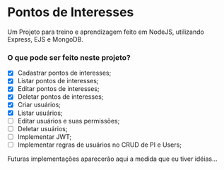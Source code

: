# Pontos de Interesses
Um Projeto para treino e aprendizagem feito em NodeJS, utilizando Express, EJS e MongoDB.

### O que pode ser feito neste projeto?
- [x] Cadastrar pontos de interesses;
- [x] Listar pontos de interesses;
- [x] Editar pontos de interesses;
- [x] Deletar pontos de interesses;
- [x] Criar usuários;
- [x] Listar usuários;
- [ ] Editar usuários e suas permissões;
- [ ] Deletar usuários;
- [ ] Implementar JWT;
- [ ] Implementar regras de usuários no CRUD de PI e Users;

Futuras implementações aparecerão aqui a medida que eu tiver idéias...